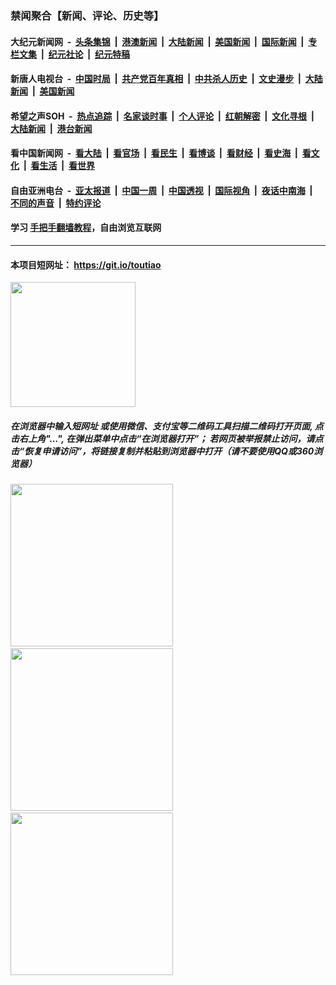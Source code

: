### 禁闻聚合【新闻、评论、历史等】

#### 大纪元新闻网 &nbsp;-&nbsp; [头条集锦](indexes/E头条集锦.md?t=03122331) &nbsp;|&nbsp; [港澳新闻](indexes/E港澳新闻.md?t=03122331)  &nbsp;|&nbsp; [大陆新闻](indexes/E大陆新闻.md?t=03122331) &nbsp;|&nbsp; [美国新闻](indexes/E美国新闻.md?t=03122331) &nbsp;|&nbsp; [国际新闻](indexes/E国际新闻.md?t=03122331) &nbsp;|&nbsp; [专栏文集](indexes/E专栏文集.md?t=03122331) &nbsp;|&nbsp; [纪元社论](indexes/E纪元社论.md?t=03122331) &nbsp;|&nbsp; [纪元特稿](indexes/E纪元特稿.md?t=03122331) 

#### 新唐人电视台 &nbsp;-&nbsp; [中国时局](indexes/N中国时局.md?t=03122331) &nbsp;|&nbsp; [共产党百年真相](indexes/N共产党百年真相.md?t=03122331) &nbsp;|&nbsp; [中共杀人历史](indexes/N中共杀人历史.md?t=03122331) &nbsp;|&nbsp; [文史漫步](indexes/N文史漫步.md?t=03122331) &nbsp;|&nbsp; [大陆新闻](indexes/N大陆新闻.md?t=03122331) &nbsp;|&nbsp; [美国新闻](indexes/N美国新闻.md?t=03122331)

#### 希望之声SOH &nbsp;-&nbsp; [热点追踪](indexes/H热点追踪.md?t=03122331) &nbsp;|&nbsp; [名家谈时事](indexes/H名家谈时事.md?t=03122331) &nbsp;|&nbsp; [个人评论](indexes/H个人评论.md?t=03122331)  &nbsp;|&nbsp; [红朝解密](indexes/H红朝解密.md?t=03122331) &nbsp;|&nbsp; [文化寻根](indexes/H文化寻根.md?t=03122331) &nbsp;|&nbsp; [大陆新闻](indexes/H大陆新闻.md?t=03122331) &nbsp;|&nbsp; [港台新闻](indexes/H港台新闻.md?t=03122331)

#### 看中国新闻网 &nbsp;-&nbsp; [看大陆](indexes/S看大陆.md?t=03122331) &nbsp;|&nbsp; [看官场](indexes/S看官场.md?t=03122331) &nbsp;|&nbsp; [看民生](indexes/S看民生.md?t=03122331)  &nbsp;|&nbsp; [看博谈](indexes/S看博谈.md?t=03122331) &nbsp;|&nbsp; [看财经](indexes/S看财经.md?t=03122331) &nbsp;|&nbsp; [看史海](indexes/S看史海.md?t=03122331) &nbsp;|&nbsp; [看文化](indexes/S看文化.md?t=03122331) &nbsp;|&nbsp; [看生活](indexes/S看生活.md?t=03122331) &nbsp;|&nbsp; [看世界](indexes/S看世界.md?t=03122331)

#### 自由亚洲电台 &nbsp;-&nbsp; [亚太报道](indexes/R亚太报道.md?t=03122331) &nbsp;|&nbsp; [中国一周](indexes/R中国一周.md?t=03122331) &nbsp;|&nbsp; [中国透视](indexes/R中国透视.md?t=03122331)  &nbsp;|&nbsp; [国际视角](indexes/R国际视角.md?t=03122331) &nbsp;|&nbsp; [夜话中南海](indexes/R夜话中南海.md?t=03122331) &nbsp;|&nbsp; [不同的声音](indexes/R不同的声音.md?t=03122331) &nbsp;|&nbsp; [特约评论](indexes/R特约评论.md?t=03122331)

#### 学习 [手把手翻墙教程](https://github.com/gfw-breaker/guides/wiki)，自由浏览互联网

----

#### 本项目短网址： https://git.io/toutiao
<img src="https://raw.githubusercontent.com/gfw-breaker/banned-news/master/scripts/img/qr.png" width="200px"/>  

##### 在浏览器中输入短网址 或使用微信、支付宝等二维码工具扫描二维码打开页面, 点击右上角"...", 在弹出菜单中点击“在浏览器打开”； 若网页被举报禁止访问，请点击“恢复申请访问”，将链接复制并粘贴到浏览器中打开（请不要使用QQ或360浏览器）

<img src="https://raw.githubusercontent.com/gfw-breaker/banned-news/master/scripts/img/1.png" width="260px"/> &nbsp; <img src="https://raw.githubusercontent.com/gfw-breaker/banned-news/master/scripts/img/2.png" width="260px"/> &nbsp; <img src="https://raw.githubusercontent.com/gfw-breaker/banned-news/master/scripts/img/3.png" width="260px"/>
